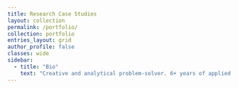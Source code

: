 ```yaml
---
title: Research Case Studies
layout: collection
permalink: /portfolio/
collection: portfolio
entries_layout: grid
author_profile: false
classes: wide
sidebar:
  - title: "Bio"
    text: "Creative and analytical problem-solver. 6+ years of applied user research experience. Mixed methods specialist. Worked with NASA, Dell, HP, and Dolby Labs. M.S. Human Factors Psychology, UHCL, May 2023."
---
```


